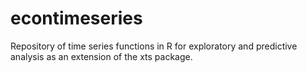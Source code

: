 # econtimeseries
Repository of time series functions in R for exploratory and predictive analysis as an extension of the xts package.
